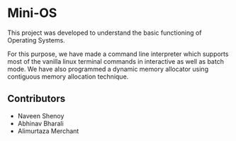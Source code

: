 # Mini-OS
This project was developed to understand the basic functioning of Operating Systems. 

For this purpose, we have made a command line interpreter which supports most of the vanilla linux terminal commands in interactive as well as batch mode.
We have also programmed a dynamic memory allocator using contiguous memory allocation technique.

## Contributors 
* Naveen Shenoy
* Abhinav Bharali
* Alimurtaza Merchant
